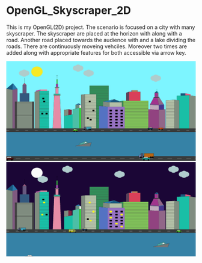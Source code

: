 # OpenGL_Skyscraper_2D
This is my OpenGL(2D) project. The scenario is focused on a city with many skyscraper. The skyscraper are placed at the horizon with along with a road. Another road
placed towards the audience with and a lake dividing the roads. There are continuously moveing vehciles. Moreover two times are added along with appropriate features 
for both accessible via arrow key.

![alt text](https://github.com/Shahir47/OpenGL_Skyscraper_2D/blob/60c66cd6c8d99d1424bd761adff7eebcbd204315/Screenshot_Day.png)
![alt text](https://github.com/Shahir47/OpenGL_Skyscraper_2D/blob/60c66cd6c8d99d1424bd761adff7eebcbd204315/Screenshot_Night.png)
